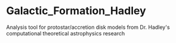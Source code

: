 # Galactic_Formation_Hadley
Analysis tool for protostar/accretion disk models from Dr. Hadley's computational theoretical astrophysics research
